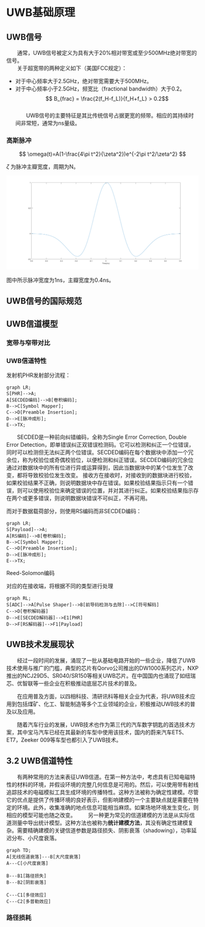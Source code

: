 # UWB基础原理

## UWB信号

&emsp;&emsp;通常，UWB信号被定义为具有大于20%相对带宽或至少500MHz绝对带宽的信号。<br />
&emsp;&emsp;关于超宽带的两种定义如下（美国FCC规定）：
 - 对于中心频率大于2.5GHz，绝对带宽需要大于500MHz。
 - 对于中心频率小于2.5GHz，频宽比（fractional bandwidth）大于0.2。<br />
 $$ B_{frac} = \frac{2(f_H-f_L)}{f_H+f_L} > 0.2$$
<br />&emsp;&emsp;UWB信号的主要特征是其比传统信号占据更宽的频带。相应的其持续时间非常短，通常为ns量级。

### 高斯脉冲

$$ \omega(t)=A(1-\frac{4\pi t^2}{\zeta^2})e^{-2\pi t^2/\zeta^2} $$

$\zeta$ 为脉冲主瓣宽度，周期为N。

![高斯脉冲波形](fig/fig_1_gaussian_pulse.png)

图中所示脉冲宽度为1ns，主瓣宽度为0.4ns。

## UWB信号的国际规范


## UWB信道模型

### 宽带与窄带对比

### UWB信道特性

发射机PHR发射部分流程：

```mermaid
graph LR;
S[PHR]-->A;
A[SECDED编码]-->B[卷积编码];
B-->C[Symbol Mapper];
C-->D[Preamble Insertion];
D-->E[脉冲成形];
E-->TX;
```

&emsp;&emsp;SECDED是一种前向纠错编码，全称为Single Error Correction, Double Error Detection，即单错误纠正双错误检测码。它可以检测和纠正一个位错误，同时可以检测但无法纠正两个位错误。SECDED编码在每个数据块中添加一个冗余位，称为校验位或奇偶校验位，以便检测和纠正错误。SECDED编码的冗余位通过对数据块中的所有位进行异或运算得到，因此当数据块中的某个位发生了改变，都将导致校验位发生改变。
接收方在接收时，对接收到的数据块进行校验，如果校验结果不正确，则说明数据块中存在错误。如果校验结果指示只有一个错误，则可以使用校验位来确定错误的位置，并对其进行纠正。如果校验结果指示存在两个或更多错误，则说明数据块错误不可纠正，不再可用。


而对于数据载荷部分，则使用RS编码而非SECDED编码：
```mermaid
graph LR;
S[Payload]-->A;
A[RS编码]-->B[卷积编码];
B-->C[Symbol Mapper];
C-->D[Preamble Insertion];
D-->E[脉冲成形];
E-->TX;
```

Reed-Solomon编码


对应的在接收端，将根据不同的类型进行处理
```mermaid
graph RL;
S[ADC]-->A[Pulse Shaper]-->B[前导码检测与去除]-->C[符号解码]
C-->D[卷积解码器]
D-->E[SECDED解码器]-->E1[PHR]
D-->F[RS解码器]-->F1[Payload]
```

## UWB技术发展现状
&emsp;&emsp;经过一段时间的发展，涌现了一批从基础电路开始的一些企业，降低了UWB技术使用与推广的门槛，典型的芯片有Qorvo公司推出的DW1000系列芯片，NXP推出的NCJ29D5、SR040/SR150等相关UWB芯片。在中国国内也涌现了如纽瑞芯、优智联等一些企业在积极推动底层芯片技术的普及。

&emsp;&emsp;在应用普及方面，以四相科技、清研讯科等相关企业为代表，将UWB技术应用到包括煤矿、化工、智能制造等多个工业领域的企业，积极推动UWB技术的普及以及应用。

&emsp;&emsp;随着汽车行业的发展，UWB技术也作为第三代的汽车数字钥匙的首选技术方案，其中宝马汽车已经在其最新的车型中使用该技术，国内的蔚来汽车ET5、ET7，Zeeker 009等车型也都引入了UWB技术。

## 3.2 UWB信道特性
&emsp;&emsp;有两种常用的方法来表征UWB信道。在第一种方法中，考虑具有已知电磁特性的材料的环境，并假设环境的完整几何信息是可用的。然后，可以使用带有射线追踪技术的电磁模拟工具生成环境的传播特性。这种方法被称为确定性建模。尽管它的优点是提供了传播环境的良好表示，但影响建模的一个主要缺点就是需要在特定的环境。此外，收集准确的地点信息可能相当麻烦。如果场地环境发生变化，则相应的模型可能也随之改变。
&emsp;&emsp;另一种更为常见的信道建模的方法是从实际信道测量中导出统计模型。这种方法也被称为**统计建模方法**，其没有确定性建模复杂。需要精确建模的关键信道参数是路径损失、阴影衰落（shadowing），功率延迟分布、小尺度衰落。

```mermaid
graph TD;
A[无线信道衰落]---B[大尺度衰落]
A---C[小尺度衰落]

B---B1[路径损失]
B---B2[阴影衰落]

C---C1[多径效应]
C---C2[多普勒效应]

```

### 路径损耗


